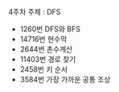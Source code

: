4주차 주체 : DFS<br>

- 1260번 DFS와 BFS<br>
- 14716번 현수막<br>
- 2644번 촌수계산<br>
- 11403번 경로 찾기<br>
- 2458번 키 순서<br>
- 3584번 가장 가까운 공통 조상<br>
